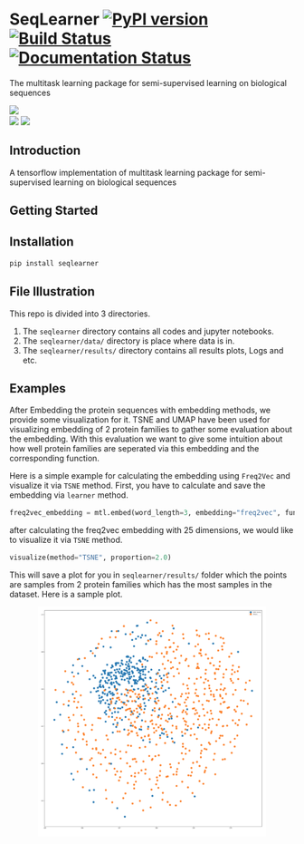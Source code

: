 # SeqLearner [![PyPI version](https://badge.fury.io/py/seqlearner.svg)](https://badge.fury.io/py/seqlearner) [![Build Status](https://travis-ci.org/EliHei/SeqLearn.svg?branch=master)](https://travis-ci.org/EliHei/SeqLearn) [![Documentation Status](https://readthedocs.org/projects/seqlearner/badge/?version=latest)](https://seqlearner.readthedocs.io/en/latest/?badge=latest)


The multitask learning package for semi-supervised learning on biological sequences
<div float="left">
    <img src="https://www.github.com/EliHei/SeqLearn/logo.png" height="120">
</div>
<div float="left">
  <img src="https://www.tensorflow.org/images/tf_logo_transp.png" height="120" >
  <img src="https://s3.amazonaws.com/keras.io/img/keras-logo-2018-large-1200.png" height="120">
</div>
<div float="right">
</div>

## Introduction
A tensorflow implementation of multitask learning package for semi-supervised learning on biological sequences


## Getting Started

## Installation
```python
pip install seqlearner
```


## File Illustration
This repo is divided into 3 directories.
 1. The `seqlearner` directory contains all codes and jupyter notebooks.
 2. The `seqlearner/data/` directory is place where data is in.
 3. The `seqlearner/results/` directory contains all results plots, Logs and etc.


## Examples
After Embedding the protein sequences with embedding methods, we provide some visualization for it. TSNE and UMAP have been used for visualizing embedding of 2 protein families to gather some evaluation about the embedding.
With this evaluation we want to give some intuition about how well protein families are seperated via this embedding and the corresponding function.

Here is a simple example for calculating the embedding using `Freq2Vec` and visualize it via `TSNE` method.
First, you have to calculate and save the embedding via `learner` method.
```python
freq2vec_embedding = mtl.embed(word_length=3, embedding="freq2vec", func="sum", emb_dim=25, gamma=0.1, epochs=100)
```
after calculating the freq2vec embedding with 25 dimensions, we would like to visualize it via `TSNE` method.
```python
visualize(method="TSNE", proportion=2.0)
```
This will save a plot for you in `seqlearner/results/` folder which the points are samples from 2 protein families which has the most samples in the dataset. Here is a sample plot.

<div align="center">
	<img src="./seqlearner/results/visualization/Freq2Vec/weighted_average/DEFL family/UMAP_weighted_average.png" width="80%" />
</div>
